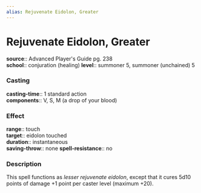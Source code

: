 ```yaml
---
alias: Rejuvenate Eidolon, Greater
---
```


# Rejuvenate Eidolon, Greater 

**source**:: Advanced Player's Guide pg. 238  
**school**:: conjuration (healing)
**level**:: summoner 5, summoner (unchained) 5

### Casting 

**casting-time**:: 1 standard action  
**components**:: V, S, M (a drop of your blood)

### Effect 

**range**:: touch  
**target**:: eidolon touched  
**duration**:: instantaneous  
**saving-throw**:: none
**spell-resistance**:: no

### Description 

This spell functions as *lesser rejuvenate eidolon*, except that it cures 5d10 points of damage +1 point per caster level (maximum +20).
